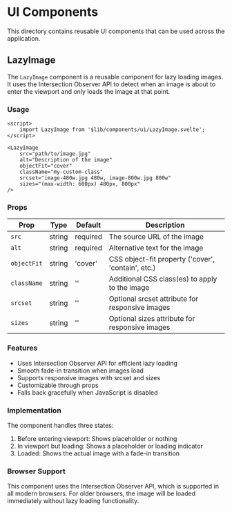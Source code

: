 # UI Components

This directory contains reusable UI components that can be used across the application.

## LazyImage

The `LazyImage` component is a reusable component for lazy loading images. It uses the Intersection Observer API to detect when an image is about to enter the viewport and only loads the image at that point.

### Usage

```svelte
<script>
	import LazyImage from '$lib/components/ui/LazyImage.svelte';
</script>

<LazyImage
	src="path/to/image.jpg"
	alt="Description of the image"
	objectFit="cover"
	className="my-custom-class"
	srcset="image-480w.jpg 480w, image-800w.jpg 800w"
	sizes="(max-width: 600px) 480px, 800px"
/>
```

### Props

| Prop        | Type   | Default  | Description                                        |
| ----------- | ------ | -------- | -------------------------------------------------- |
| `src`       | string | required | The source URL of the image                        |
| `alt`       | string | required | Alternative text for the image                     |
| `objectFit` | string | 'cover'  | CSS object-fit property ('cover', 'contain', etc.) |
| `className` | string | ''       | Additional CSS class(es) to apply to the image     |
| `srcset`    | string | ''       | Optional srcset attribute for responsive images    |
| `sizes`     | string | ''       | Optional sizes attribute for responsive images     |

### Features

- Uses Intersection Observer API for efficient lazy loading
- Smooth fade-in transition when images load
- Supports responsive images with srcset and sizes
- Customizable through props
- Falls back gracefully when JavaScript is disabled

### Implementation

The component handles three states:

1. Before entering viewport: Shows placeholder or nothing
2. In viewport but loading: Shows a placeholder or loading indicator
3. Loaded: Shows the actual image with a fade-in transition

### Browser Support

This component uses the Intersection Observer API, which is supported in all modern browsers. For older browsers, the image will be loaded immediately without lazy loading functionality.
